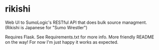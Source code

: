 rikishi
=======

Web UI to SumoLogic's RESTful API that does bulk source managment.
(Rikishi is Japanese for "Sumo Wrestler")

Requires Flask.  See Requirements.txt for more info. More friendly
README on the way!  For now I'm just happy it works as expected.

